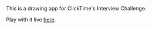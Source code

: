 This is a drawing app for ClickTime's Interview Challenge.

Play with it live [here](rserickson92-clicktime.herokuapp.com).

